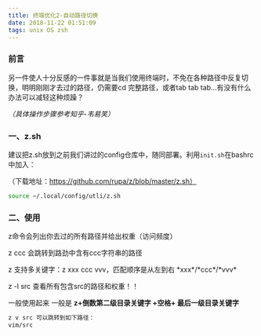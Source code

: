 ```yaml
---
title: 终端优化2-自动路径切换
date: 2018-11-22 01:51:09
tags: unix OS zsh
---
```


### 前言

另一件使人十分反感的一件事就是当我们使用终端时，不免在各种路径中反复切换，明明刚刚才去过的路径，仍需要cd 完整路径，或者tab tab tab...有没有什么办法可以减轻这种烦躁？



*（具体操作步骤参考知乎-韦易笑）*



### 一、z.sh

建议把z.sh放到之前我们讲过的config仓库中，随同部署。利用`init.sh`在bashrc中加入：

（下载地址：https://github.com/rupa/z/blob/master/z.sh）

```bash
source ~/.local/config/utli/z.sh
```



### 二、使用

z命令会列出你去过的所有路径并给出权重（访问频度）

z ccc 会跳转到路劲中含有ccc字符串的路径

z 支持多关键字：z xxx ccc vvv，匹配顺序是从左到右 \*xxx\*/\*ccc\*/\*vvv\*

z -l src 查看所有包含src的路径和权重！！



一般使用起来 一般是 **z+倒数第二级目录关键字 +空格+ 最后一级目录关键字**

```bash
z v src 可以跳转到如下路径：
vim/src
```









